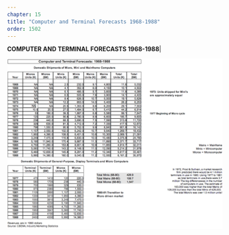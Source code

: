 ```yaml
---
chapter: 15
title: "Computer and Terminal Forecasts 1968-1988"
order: 1502
---
```


**COMPUTER AND TERMINAL FORECASTS 1968-1988**| 

![Computer and Terminal Forecasts 1968-1988](/assets/img/a.2.png)